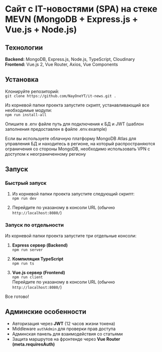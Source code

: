 # Сайт с IT-новостями (SPA) на стеке MEVN (MongoDB + Express.js + Vue.js + Node.js)

## Технологии

**Backend:** MongoDB, Express.js, Node.js, TypeScript, Cloudinary  
**Frontend:** Vue.js 2, Vue Router, Axios, Vue Components

## Установка

Клонируйте репозиторий:  
`git clone https://github.com/NayOneYT/it-news.git .`

Из корневой папки проекта запустите скрипт, устанавливающий все необходимые модули:  
`npm run install-all`

Опишите в .env файле путь для подключения к БД и JWT (шаблон заполнения предоставлен в файле .env.example)

Если вы используете облачную платформу MongoDB Atlas для управления БД и находитесь в регионе, на который распространяются ограничения со стороны MongoDB, необходимо использовать VPN с доступом к неограниченному региону

## Запуск

### Быстрый запуск

1. Из корневой папки проекта запустите следующий скрипт:  
    `npm run dev`

2. Перейдите по указаному в консоли URL (обычно `http://localhost:8080/`)

### Запуск по отдельности

Из корневой папки проекта запустите три отдельные консоли:

1. **Express сервер (Backend)**   
    `npm run server`

2. **Компиляция TypeScript**  
    `npm run ts`

3. **Vue.js сервер (Frontend)**  
    `npm run client`  
    Перейдите по указаному в консоли URL (обычно `http://localhost:8080/`)

Все готово!
## Админские особенности
- Авторизация через **JWT** (12 часов жизни токена)  
- Middleware `authAdmin` для проверки прав доступа  
- Админская панель для взаимодействия со статьями
- Защита маршрутов на фронтенде через **Vue Router (meta.requiresAuth)**  